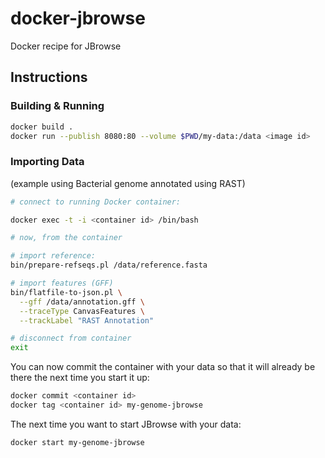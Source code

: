 # docker-jbrowse

Docker recipe for JBrowse

## Instructions

### Building & Running

```sh
docker build .
docker run --publish 8080:80 --volume $PWD/my-data:/data <image id>
```

### Importing Data

(example using Bacterial genome annotated using RAST)

```sh
# connect to running Docker container:

docker exec -t -i <container id> /bin/bash

# now, from the container

# import reference:
bin/prepare-refseqs.pl /data/reference.fasta

# import features (GFF)
bin/flatfile-to-json.pl \
  --gff /data/annotation.gff \
  --traceType CanvasFeatures \
  --trackLabel "RAST Annotation"

# disconnect from container
exit
```

You can now commit the container with your data so that it will already be there
the next time you start it up:

```sh
docker commit <container id>
docker tag <container id> my-genome-jbrowse
```

The next time you want to start JBrowse with your data:

```sh
docker start my-genome-jbrowse
```
